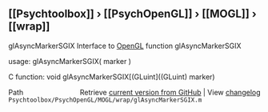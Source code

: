 ## [[Psychtoolbox]] &#8250; [[PsychOpenGL]] &#8250; [[MOGL]] &#8250; [[wrap]]

glAsyncMarkerSGIX  Interface to [OpenGL](OpenGL) function glAsyncMarkerSGIX  
  
usage:  glAsyncMarkerSGIX( marker )  
  
C function:  void glAsyncMarkerSGIX[(GLuint]((GLuint) marker)  




<div class="code_header" style="text-align:right;">
  <span style="float:left;">Path&nbsp;&nbsp;</span> <span class="counter">Retrieve <a href=
  "https://raw.github.com/Psychtoolbox-3/Psychtoolbox-3/beta/Psychtoolbox/PsychOpenGL/MOGL/wrap/glAsyncMarkerSGIX.m">current version from GitHub</a> | View <a href=
  "https://github.com/Psychtoolbox-3/Psychtoolbox-3/commits/beta/Psychtoolbox/PsychOpenGL/MOGL/wrap/glAsyncMarkerSGIX.m">changelog</a></span>
</div>
<div class="code">
  <code>Psychtoolbox/PsychOpenGL/MOGL/wrap/glAsyncMarkerSGIX.m</code>
</div>

